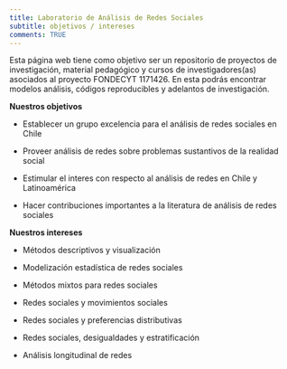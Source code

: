 ```yaml
---
title: Laboratorio de Análisis de Redes Sociales 
subtitle: objetivos / intereses 
comments: TRUE
---
```


Esta página web tiene como objetivo ser un repositorio de proyectos de investigación, material pedagógico y cursos de investigadores(as) asociados al proyecto FONDECYT 1171426. En esta podrás encontrar modelos análisis, códigos reproducibles y adelantos de investigación. 


**Nuestros objetivos** 

- Establecer un grupo excelencia para el análisis de redes sociales en Chile

- Proveer análisis de redes sobre problemas sustantivos de la realidad social

- Estimular el interes con respecto al análisis de redes en Chile y Latinoamérica

- Hacer contribuciones importantes a la literatura de análisis de redes sociales


**Nuestros intereses**

- Métodos descriptivos y visualización

- Modelización estadística de redes sociales

- Métodos mixtos para redes sociales

- Redes sociales y movimientos sociales

- Redes sociales y preferencias distributivas

- Redes sociales, desigualdades y estratificación

- Análisis longitudinal de redes


